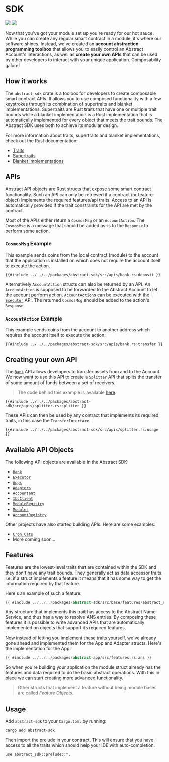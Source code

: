 # SDK

[![](https://docs.rs/abstract-sdk/badge.svg)](https://docs.rs/abstract-sdk) [![](https://img.shields.io/crates/v/abstract-sdk)](https://crates.io/crates/abstract-sdk)

Now that you've got your module set up you're ready for our hot sauce. While you can create any regular smart contract
in a module, it's where our software shines. Instead, we've created an **account abstraction programming toolbox** that
allows you to easily control an Abstract Account's interactions, as well as **create your own APIs** that can be used by
other developers to interact with your unique application. Composability galore!

## How it works

The `abstract-sdk` crate is a toolbox for developers to create composable smart contract APIs. It allows you to use
composed functionality with a few keystrokes through its combination of supertraits and blanket implementations.
Supertraits are Rust traits that have one or multiple trait bounds while a blanket implementation is a Rust
implementation that is automatically implemented for every object that meets the trait bounds. The Abstract SDK uses
both to achieve its modular design.

For more information about traits, supertraits and blanket implementations, check out the Rust documentation:

- <a href="https://doc.rust-lang.org/book/ch10-02-traits.html" target="_blank">Traits</a>
- <a href="https://doc.rust-lang.org/book/ch10-02-traits.html#traits-as-parameters" target="_blank">Supertraits</a>
- <a href="https://doc.rust-lang.org/book/ch10-02-traits.html#implementing-a-trait-on-a-type" target="_blank">Blanket
  Implementations</a>

## APIs

Abstract API objects are Rust structs that expose some smart contract functionality. Such an API can only be retrieved
if a contract (or feature-object) implements the required features/api traits. Access to an API is automatically
provided if the trait constraints for the API are met by the contract.

Most of the APIs either return a `CosmosMsg` or an `AccountAction`. The `CosmosMsg` is a message that should be added
as-is to the `Response` to perform some action.

### `CosmosMsg` Example

This example sends coins from the local contract (module) to the account that the application is installed on which does
not require the account itself to execute the action.

```rust,ignore
{{#include ../../../packages/abstract-sdk/src/apis/bank.rs:deposit }}
```

Alternatively `AccountAction` structs can also be returned by an API. An `AccountAction` is supposed to be forwarded to
the Abstract Account to let the account perform action. `AccountAction`s can be executed with
the [`Executor`](https://docs.rs/abstract-sdk/latest/abstract_sdk/struct.Executor.html) API. The returned `CosmosMsg`
should be added to the action's `Response`.

### `AccountAction` Example

This example sends coins from the account to another address which requires the account itself to execute the action.

```rust,ignore
{{#include ../../../packages/abstract-sdk/src/apis/bank.rs:transfer }}
```

## Creating your own API

The <a href="https://docs.rs/abstract-sdk/latest/abstract_sdk/struct.Bank.html" target="_blank">`Bank`</a> API allows
developers to transfer assets
from and to the Account. We now want to use this API to create a `Splitter` API that splits the transfer of some amount
of funds between a set of receivers.

> The code behind this example is available <a href="https://github.com/AbstractSDK/abstract/blob/main/framework/packages/abstract-sdk/src/apis/splitter.rs" target="_blank">here</a>.

```rust,ignore
{{#include ../../../packages/abstract-sdk/src/apis/splitter.rs:splitter }}
```

These APIs can then be used by any contract that implements its required traits, in this case the `TransferInterface`.

```rust,ignore
{{#include ../../../packages/abstract-sdk/src/apis/splitter.rs:usage }}
```

## Available API Objects

The following API objects are available in the Abstract SDK:

- <a href="https://docs.rs/abstract-sdk/latest/abstract_sdk/struct.Bank.html" target="_blank">`Bank`</a>
- <a href="https://docs.rs/abstract-sdk/latest/abstract_sdk/struct.Executor.html" target="_blank">`Executor`</a>
- <a href="https://docs.rs/abstract-sdk/latest/abstract_sdk/struct.Apps.html" target="_blank">`Apps`</a>
- <a href="https://docs.rs/abstract-sdk/latest/abstract_sdk/struct.Adapters.html" target="_blank">`Adapters`</a>
- <a href="https://docs.rs/abstract-sdk/latest/abstract_sdk/struct.Accountant.html" target="_blank">`Accountant`</a>
- <a href="https://docs.rs/abstract-sdk/latest/abstract_sdk/struct.IbcClient.html" target="_blank">`IbcClient`</a>
- <a href="https://docs.rs/abstract-sdk/latest/abstract_sdk/struct.ModuleRegistry.html" target="_blank">`ModuleRegistry`</a>
- <a href="https://docs.rs/abstract-sdk/latest/abstract_sdk/struct.Modules.html" target="_blank">`Modules`</a>
- <a href="https://docs.rs/abstract-sdk/latest/abstract_sdk/struct.AccountRegistry.html" target="_blank">`AccountRegistry`</a>

Other projects have also started building APIs. Here are some examples:

- <a href="https://github.com/CronCats/abstract-croncat-app/blob/main/src/api.rs" target="_blank">`Cron Cats`</a>
- More coming soon...

## Features

Features are the lowest-level traits that are contained within the SDK and they don't have any trait bounds. They
generally act as data accessor traits. I.e. if a struct implements a feature it means that it has some way to get the
information required by that feature.

Here's an example of such a feature:

```rust
{{ #include ../../../packages/abstract-sdk/src/base/features/abstract_name_service.rs:ans }}
```

Any structure that implements this trait has access to the Abstract Name Service, and thus has a way to resolve ANS
entries. By composing these features it is possible to write advanced APIs that are automatically implemented on objects
that support its required features.

Now instead of letting you implement these traits yourself, we've already gone ahead and implemented them for the App
and Adapter structs. Here's the implementation for the App:

```rust
{{ #include ../../../packages/abstract-app/src/features.rs:ans }}
```

So when you're building your application the module struct already has the features and data required to do the basic
abstract operations. With this in place we can start creating more advanced functionality.

> Other structs that implement a feature without being module bases are called *Feature Objects*.

## Usage

Add `abstract-sdk` to your `Cargo.toml` by running:

```bash
cargo add abstract-sdk
```

Then import the prelude in your contract. This will ensure that you have access to all the traits which should help your
IDE with auto-completion.

```rust,ignore
use abstract_sdk::prelude::*;
```
